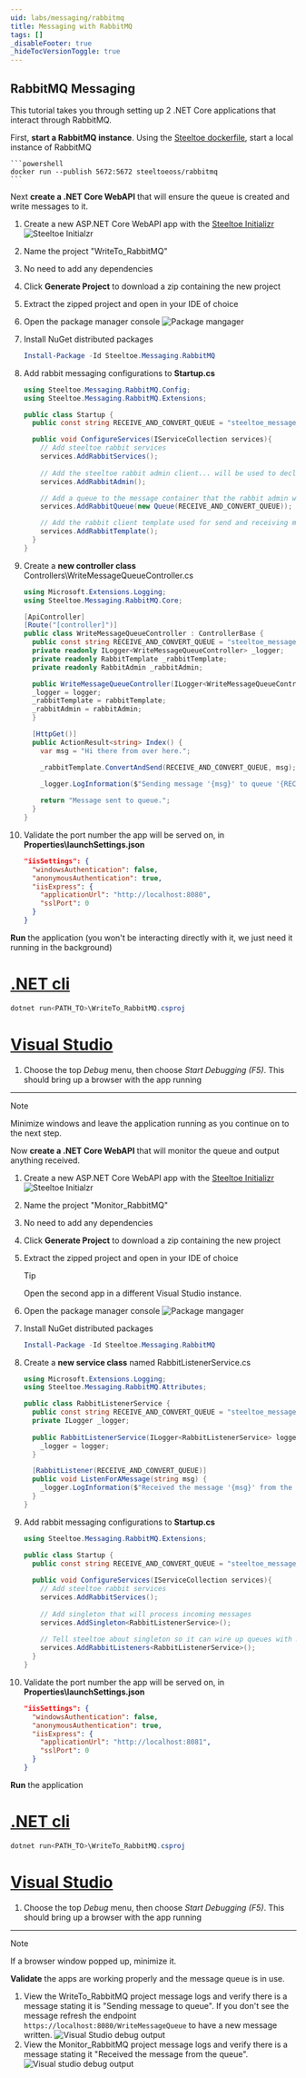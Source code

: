 ```yaml
---
uid: labs/messaging/rabbitmq
title: Messaging with RabbitMQ 
tags: []
_disableFooter: true
_hideTocVersionToggle: true
---
```


## RabbitMQ Messaging

This tutorial takes you through setting up 2 .NET Core applications that interact through RabbitMQ.

First, **start a RabbitMQ instance**.
Using the [Steeltoe dockerfile](https://github.com/steeltoeoss/dockerfiles), start a local instance of RabbitMQ

    ```powershell
    docker run --publish 5672:5672 steeltoeoss/rabbitmq
    ```

Next **create a .NET Core WebAPI** that will ensure the queue is created and write messages to it.

1. Create a new ASP.NET Core WebAPI app with the [Steeltoe Initializr](https://start.steeltoe.io)
    ![Steeltoe Initialzr](~/labs/images/initializr/no-dependencies.png)
1. Name the project "WriteTo_RabbitMQ"
1. No need to add any dependencies
1. Click **Generate Project** to download a zip containing the new project
1. Extract the zipped project and open in your IDE of choice
1. Open the package manager console
  ![Package mangager](~/labs/images/open-package-manager-console.png)
1. Install NuGet distributed packages

    ```powershell
    Install-Package -Id Steeltoe.Messaging.RabbitMQ
    ```

1. Add rabbit messaging configurations to **Startup.cs**

    ```csharp
    using Steeltoe.Messaging.RabbitMQ.Config;
    using Steeltoe.Messaging.RabbitMQ.Extensions;
    
    public class Startup {
      public const string RECEIVE_AND_CONVERT_QUEUE = "steeltoe_message_queue";
    
      public void ConfigureServices(IServiceCollection services){
        // Add steeltoe rabbit services
        services.AddRabbitServices();
                
        // Add the steeltoe rabbit admin client... will be used to declare queues below
        services.AddRabbitAdmin();
    
        // Add a queue to the message container that the rabbit admin will discover and declare at startup
        services.AddRabbitQueue(new Queue(RECEIVE_AND_CONVERT_QUEUE));
    
        // Add the rabbit client template used for send and receiving messages
        services.AddRabbitTemplate();
      }
    }
    ```

1. Create a **new controller class** Controllers\WriteMessageQueueController.cs

    ```csharp
    using Microsoft.Extensions.Logging;
    using Steeltoe.Messaging.RabbitMQ.Core;
    
    [ApiController]
    [Route("[controller]")]
    public class WriteMessageQueueController : ControllerBase {
      public const string RECEIVE_AND_CONVERT_QUEUE = "steeltoe_message_queue";
      private readonly ILogger<WriteMessageQueueController> _logger;
      private readonly RabbitTemplate _rabbitTemplate;
      private readonly RabbitAdmin _rabbitAdmin;
    
      public WriteMessageQueueController(ILogger<WriteMessageQueueController> logger, RabbitTemplate rabbitTemplate, RabbitAdmin rabbitAdmin) {
      _logger = logger;
      _rabbitTemplate = rabbitTemplate;
      _rabbitAdmin = rabbitAdmin;
      }
    
      [HttpGet()]
      public ActionResult<string> Index() {
        var msg = "Hi there from over here.";
    
        _rabbitTemplate.ConvertAndSend(RECEIVE_AND_CONVERT_QUEUE, msg);
    
        _logger.LogInformation($"Sending message '{msg}' to queue '{RECEIVE_AND_CONVERT_QUEUE}'");
                
        return "Message sent to queue.";
      }
    }
    ```

1. Validate the port number the app will be served on, in **Properties\launchSettings.json**

    ```json
    "iisSettings": {
      "windowsAuthentication": false, 
      "anonymousAuthentication": true, 
      "iisExpress": {
        "applicationUrl": "http://localhost:8080",
        "sslPort": 0
      }
    }
    ```

**Run** the application (you won't be interacting directly with it, we just need it running in the background)

  # [.NET cli](#tab/cli)

  ```powershell
  dotnet run<PATH_TO>\WriteTo_RabbitMQ.csproj
  ```

  # [Visual Studio](#tab/vs)

  1. Choose the top *Debug* menu, then choose *Start Debugging (F5)*. This should bring up a browser with the app running
  
  ***

> [!NOTE]
> Minimize windows and leave the application running as you continue on to the next step.

Now **create a .NET Core WebAPI** that will monitor the queue and output anything received.

1. Create a new ASP.NET Core WebAPI app with the [Steeltoe Initializr](https://start.steeltoe.io)
    ![Steeltoe Initialzr](~/labs/images/initializr/no-dependencies.png)
1. Name the project "Monitor_RabbitMQ"
1. No need to add any dependencies
1. Click **Generate Project** to download a zip containing the new project
1. Extract the zipped project and open in your IDE of choice

    > [!TIP]
    > Open the second app in a different Visual Studio instance.

1. Open the package manager console
  ![Package mangager](~/labs/images/open-package-manager-console.png)
1. Install NuGet distributed packages

    ```powershell
    Install-Package -Id Steeltoe.Messaging.RabbitMQ
    ```

1. Create a **new service class** named RabbitListenerService.cs

    ```csharp
    using Microsoft.Extensions.Logging;
    using Steeltoe.Messaging.RabbitMQ.Attributes;
    
    public class RabbitListenerService {
      public const string RECEIVE_AND_CONVERT_QUEUE = "steeltoe_message_queue";
      private ILogger _logger;
        
      public RabbitListenerService(ILogger<RabbitListenerService> logger) {
        _logger = logger;
      }
    
      [RabbitListener(RECEIVE_AND_CONVERT_QUEUE)]
      public void ListenForAMessage(string msg) {
        _logger.LogInformation($"Received the message '{msg}' from the queue.");
      }
    }
    ```

1. Add rabbit messaging configurations to **Startup.cs**

    ```csharp
    using Steeltoe.Messaging.RabbitMQ.Extensions;
    
    public class Startup {
      public const string RECEIVE_AND_CONVERT_QUEUE = "steeltoe_message_queue";
      
      public void ConfigureServices(IServiceCollection services){
        // Add steeltoe rabbit services
        services.AddRabbitServices();
          
        // Add singleton that will process incoming messages
        services.AddSingleton<RabbitListenerService>();
      
        // Tell steeltoe about singleton so it can wire up queues with methods to process queues
        services.AddRabbitListeners<RabbitListenerService>();
      }
    }
    ```

1. Validate the port number the app will be served on, in **Properties\launchSettings.json**

    ```json
    "iisSettings": {
      "windowsAuthentication": false, 
      "anonymousAuthentication": true, 
      "iisExpress": {
        "applicationUrl": "http://localhost:8081",
        "sslPort": 0
      }
    }
    ```

**Run** the application

  # [.NET cli](#tab/cli)

  ```powershell
  dotnet run<PATH_TO>\WriteTo_RabbitMQ.csproj
  ```

  # [Visual Studio](#tab/vs)

  1. Choose the top *Debug* menu, then choose *Start Debugging (F5)*. This should bring up a browser with the app running
  
  ***

> [!NOTE]
> If a browser window popped up, minimize it.

**Validate** the apps are working properly and the message queue is in use.

1. View the WriteTo_RabbitMQ project message logs and verify there is a message stating it is "Sending message to queue". If you don't see the message refresh the endpoint `https://localhost:8080/WriteMessageQueue` to have a new message written.
  ![Visual Studio debug output](~/labs/images/visual-studio-output-debug.png)
1. View the Monitor_RabbitMQ project message logs and verify there is a message stating it "Received the message from the queue".
  ![Visual studio debug output](~/labs/images/visual-studio-output-debug-messagereceived.png)

